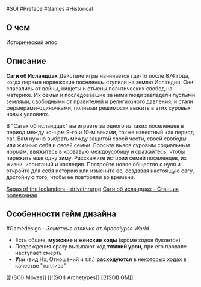 #SOI #Preface #Games #Historical

## О чем
Исторический эпос

## Описание
**Саги об Исландцах**
Действие игры начинается где-то после 874 года, когда первые норвежские поселенцы ступили на землю Исландии. Они спасались от войны, нищеты и отмены политических свобод на материке. Их семьи и последовавшие за ними люди завладели пустыми землями, свободными от правителей и религиозного давления, и стали фермерами-одиночками, полными решимости выжить в этих суровых новых условиях.

В "Сагах об исландцах" вы играете за одного из таких поселенцев в период между концом 9-го и 10-м веками, также известный как период саг. Вам нужно выбрать между защитой своей чести, своей свободы или жизнью себя и своей семьи. Бросьте вызов суровым социальным нормам, ввяжитесь в кровавую междоусобицу и сражайтесь, чтобы пережить еще одну зиму. Расскажите истории семей поселенцев, их жизни, испытаний и наследия. Постройте новое общество с нуля и откройте для себя историю или измените ее, создавая настоящую сагу, достойную того, чтобы ее повторяли во времени.

[Sagas of the Icelanders - drivethrurpg](https://preview.drivethrurpg.com/en/product/254224/Sagas-of-the-Icelanders)
[Саги об исландцах - Станция ролевочная](https://rpgbook.ru/STSI01)


## Особенности гейм дизайна
#Gamedesign *- Заметные отличия от Apocalypse World*

- Есть общие, **мужские и женские ходы** (кроме ходов буклетов)
- Повреждения сразу вызывают ход **тяжкий урон**, при его провале наступает смерть
- **Узы** (вид Hx, Отношений и т.п.) **расходуются** в некоторых ходах в качестве "топлива"

[[!(SOI) Moves]]
[[!(SOI) Archetypes]]
[[!(SOI) GM]]